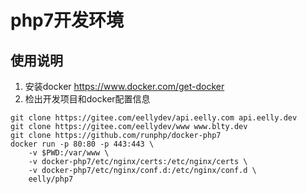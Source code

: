 # php7开发环境

## 使用说明

1. 安装docker
<https://www.docker.com/get-docker>
2. 检出开发项目和docker配置信息
```
git clone https://gitee.com/eellydev/api.eelly.com api.eelly.dev
git clone https://gitee.com/eellydev/www www.blty.dev
git clone https://github.com/runphp/docker-php7
docker run -p 80:80 -p 443:443 \
    -v $PWD:/var/www \
    -v docker-php7/etc/nginx/certs:/etc/nginx/certs \
    -v docker-php7/etc/nginx/conf.d:/etc/nginx/conf.d \
    eelly/php7
```

